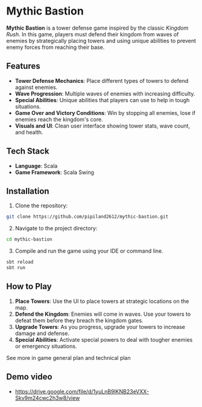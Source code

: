 # Mythic Bastion

**Mythic Bastion** is a tower defense game inspired by the classic *Kingdom Rush*. In this game, players must defend their kingdom from waves of enemies by strategically placing towers and using unique abilities to prevent enemy forces from reaching their base.

## Features

* **Tower Defense Mechanics**: Place different types of towers to defend against enemies.
* **Wave Progression**: Multiple waves of enemies with increasing difficulty.
* **Special Abilities**: Unique abilities that players can use to help in tough situations.
* **Game Over and Victory Conditions**: Win by stopping all enemies, lose if enemies reach the kingdom's core.
* **Visuals and UI**: Clean user interface showing tower stats, wave count, and health.

## Tech Stack

* **Language**: Scala
* **Game Framework**: Scala Swing

## Installation

1. Clone the repository:
```bash
git clone https://github.com/pipiland2612/mythic-bastion.git
```

2. Navigate to the project directory:
```bash
cd mythic-bastion
```

3. Compile and run the game using your IDE or command line.
```bash
sbt reload
sbt run
```

## How to Play

1. **Place Towers**: Use the UI to place towers at strategic locations on the map.
2. **Defend the Kingdom**: Enemies will come in waves. Use your towers to defeat them before they breach the kingdom gates.
3. **Upgrade Towers**: As you progress, upgrade your towers to increase damage and defense.
4. **Special Abilities**: Activate special powers to deal with tougher enemies or emergency situations.

See more in game general plan and technical plan

## Demo video 
- https://drive.google.com/file/d/1yuLnB9lKNB23eVXX-Skv9m24cwc2h3w8/view
